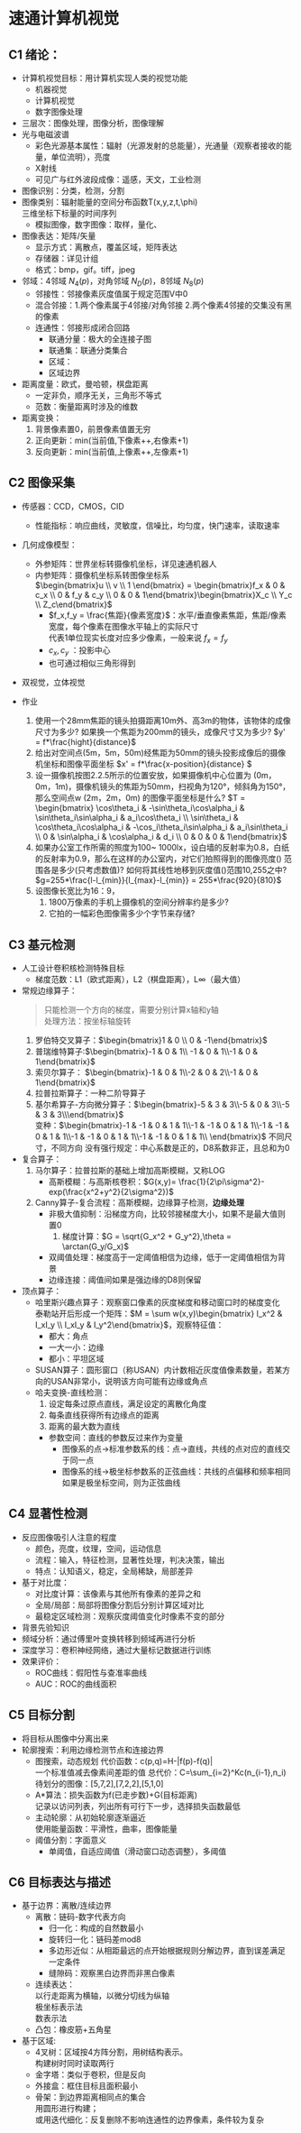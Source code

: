 # 速通计算机视觉
## C1 绪论：
* 计算机视觉目标：用计算机实现人类的视觉功能
    * 机器视觉
    * 计算机视觉
    * 数字图像处理
* 三层次：图像处理，图像分析，图像理解
* 光与电磁波谱
    * 彩色光源基本属性：辐射（光源发射的总能量），光通量（观察者接收的能量，单位流明），亮度
    * X射线
    * 可见广与红外波段成像：遥感，天文，工业检测
* 图像识别：分类，检测，分割
* 图像类别：辐射能量的空间分布函数T(x,y,z,t,\phi)  
    三维坐标下标量的时间序列
    * 模拟图像，数字图像：取样，量化、
* 图像表达：矩阵/矢量
    * 显示方式：离散点，覆盖区域，矩阵表达
    * 存储器：详见计组
    * 格式：bmp，gif。tiff，jpeg
* 邻域：4邻域 $N_4(p)$，对角邻域 $N_D(p)$，8邻域 $N_8(p)$
    * 邻接性：邻接像素灰度值属于规定范围V中0
    * 混合邻接：1.两个像素属于4邻接/对角邻接 2.两个像素4邻接的交集没有黑的像素
    * 连通性：邻接形成闭合回路
        * 联通分量：极大的全连接子图
        * 联通集：联通分类集合
        * 区域：
        * 区域边界
* 距离度量：欧式，曼哈顿，棋盘距离
    * 一定非负，顺序无关，三角形不等式
    * 范数：衡量距离时涉及的维数
* 距离变换：
    1. 背景像素置0，前景像素值置无穷
    1. 正向更新：min(当前值,下像素++,右像素+1)
    1. 反向更新：min(当前值,上像素++,左像素+1)

## C2 图像采集
* 传感器：CCD，CMOS，CID
    * 性能指标：响应曲线，灵敏度，信噪比，均匀度，快门速率，读取速率
* 几何成像模型：
    * 外参矩阵：世界坐标转摄像机坐标，详见速通机器人
    * 内参矩阵：摄像机坐标系转图像坐标系  
        $\begin{bmatrix}u \\ v \\ 1 \end{bmatrix} = \begin{bmatrix}f_x & 0 & c_x \\ 0 & f_y & c_y \\ 0 & 0 & 1\end{bmatrix}\begin{bmatrix}X_c \\ Y_c \\ Z_c\end{bmatrix}$
        * $f_x,f_y = \frac{焦距}{像素宽度}$：水平/垂直像素焦距，焦距/像素宽度，每个像素在图像水平轴上的实际尺寸  
        代表1单位现实长度对应多少像素，一般来说 $f_x=f_y$
        * $c_x,c_y$   ：投影中心
        * 也可通过相似三角形得到

* 双视觉，立体视觉

* 作业
    1. 使用一个28mm焦距的镜头拍摄距离10m外、高3m的物体，该物体的成像尺寸为多少? 如果换一个焦距为200mm的镜头，成像尺寸又为多少?
    $y' = f*\frac{hight}{distance}$
    1. 给出对空间点(5m，5m，50m)经焦距为50mm的镜头投影成像后的摄像机坐标和图像平面坐标
    $x' = f*\frac{x-position}{distance} $
    1. 设一摄像机按图2.2.5所示的位置安放，如果摄像机中心位置为 (0m，0m，1m)，摄像机镜头的焦距为50mm，扫视角为120°，倾斜角为150°，那么空间点w (2m，2m，0m) 的图像平面坐标是什么?
    $T = \begin{bmatrix} 
    \cos\theta_i & -\sin\theta_i\cos\alpha_i & \sin\theta_i\sin\alpha_i & a_i\cos\theta_i \\  
    \sin\theta_i & \cos\theta_i\cos\alpha_i & -\cos_i\theta_i\sin\alpha_i & a_i\sin\theta_i \\ 
    0 & \sin\alpha_i & \cos\alpha_i & d_i \\ 0 & 0 & 0 & 1\end{bmatrix}$ 
    1. 如果办公室工作所需的照度为100~ 1000lx，设白墙的反射率为0.8，白纸的反射率为0.9，那么在这样的办公室内，对它们拍照得到的图像亮度() 范围各是多少(只考虑数值)? 如何将其线性地移到灰度值()范围10,255之中?  
    $g=255*\frac{l-l_{min}}{l_{max}-l_{min}} = 255*\frac{920}{810}$
    1. 设图像长宽比为16：9，
        1. 1800万像素的手机上摄像机的空间分辨率约是多少? 
        1. 它拍的一幅彩色图像需多少个字节来存储?

## C3 基元检测
* 人工设计卷积核检测特殊目标
    * 梯度范数：L1（欧式距离），L2（棋盘距离），L∞（最大值）
* 常规边缘算子：
    > 只能检测一个方向的梯度，需要分别计算x轴和y轴  
    > 处理方法：按坐标轴旋转
    1. 罗伯特交叉算子：$\begin{bmatrix}1 & 0 \\ 0 & -1\end{bmatrix}$  
    1. 普瑞维特算子:$\begin{bmatrix}-1 & 0 & 1\\ -1 & 0 & 1\\-1 & 0 & 1\end{bmatrix}$
    1. 索贝尔算子： $\begin{bmatrix}-1 & 0 & 1\\-2 & 0 & 2\\-1 & 0 & 1\end{bmatrix}$  
    1. 拉普拉斯算子：一种二阶导算子  
    1. 基尔希算子-方向微分算子：$\begin{bmatrix}-5 & 3 & 3\\-5 & 0 & 3\\-5 & 3 & 3\\\end{bmatrix}$    
    变种：$\begin{bmatrix}-1 & -1 & 0 & 1 & 1\\-1 & -1 & 0 & 1 & 1\\-1 & -1 & 0 & 1 & 1\\-1 & -1 & 0 & 1 & 1\\-1 & -1 & 0 & 1 & 1\\ \end{bmatrix}$
    不同尺寸，不同方向
        没有强行规定：中心系数是正的，D8系数非正，且总和为0
* 复合算子：
    1. 马尔算子：拉普拉斯的基础上增加高斯模糊，又称LOG
        * 高斯模糊：与高斯核卷积：$G(x,y)= \frac{1}{2\pi\sigma^2}-exp(\frac{x^2+y^2}{2\sigma^2})$
    1. Canny算子-复合流程：高斯模糊，边缘算子检测，**边缘处理**
        * 非极大值抑制：沿梯度方向，比较邻接梯度大小，如果不是最大值则置0  
            1. 梯度计算：$G = \sqrt{G_x^2 + G_y^2},\theta = \arctan(G_y/G_x)$
        * 双阈值处理：梯度高于一定阈值相信为边缘，低于一定阈值相信为背景
        * 边缘连接：阈值间如果是强边缘的D8则保留
* 顶点算子：
    * 哈里斯兴趣点算子：观察窗口像素的灰度梯度和移动窗口时的梯度变化  
        泰勒站开后形成一个矩阵：$M = \sum w(x,y)\begin{bmatrix} I_x^2 & I_xI_y \\ I_xI_y & I_y^2\end{bmatrix}$，观察特征值：
        * 都大：角点
        * 一大一小：边缘
        * 都小：平坦区域
    * SUSAN算子：圆形窗口（称USAN）内计数相近灰度值像素数量，若某方向的USAN非常小，说明该方向可能有边缘或角点
    * 哈夫变换-直线检测：
        1. 设定每条过原点直线，满足设定的离散化角度
        1. 每条直线获得所有边缘点的距离
        1. 距离的最大数为直线
        * 参数空间：直线的参数反过来作为变量
            * 图像系的点->标准参数系的线：点->直线，共线的点对应的直线交于同一点
            * 图像系的线->极坐标参数系的正弦曲线：共线的点偏移和频率相同
        如果是极坐标空间，则为正弦曲线


## C4 显著性检测
* 反应图像吸引人注意的程度
    * 颜色，亮度，纹理，空间，运动信息
    * 流程：输入，特征检测，显著性处理，判决决策，输出
    * 特点：认知语义，稳定，全局稀缺，局部差异
* 基于对比度：
    * 对比度计算：该像素与其他所有像素的差异之和
    * 全局/局部：局部将图像分割后分别计算区域对比
    * 最稳定区域检测：观察灰度阈值变化时像素不变的部分
* 背景先验知识
* 频域分析：通过傅里叶变换转移到频域再进行分析
* 深度学习：卷积神经网络，通过大量标记数据进行训练
* 效果评价：
    * ROC曲线：假阳性与查准率曲线
    * AUC：ROC的曲线面积

## C5 目标分割
* 将目标从图像中分离出来
* 轮廓搜索：利用边缘检测节点和连接边界
    * 图搜索，动态规划
    代价函数：c(p,q)=H-|f(p)-f(q)|  
    一个标准值减去像素间差距的值
    总代价：C=\sum_{i=2}^Kc(n_{i-1},n_i)  
    待划分的图像：[5,7,2],[7,2,2],[5,1,0]  
    * A*算法：损失函数为f(已走步数)+G(目标距离)  
    记录以访问列表，列出所有可行下一步，选择损失函数最低
    * 主动轮廓：从初始轮廓逐渐逼近  
    使用能量函数：平滑性，曲率，图像能量
    * 阈值分割：字面意义
        * 单阈值，自适应阈值（滑动窗口动态调整），多阈值

## C6 目标表达与描述
* 基于边界：离散/连续边界
    * 离散：链码-数字代表方向
        * 归一化：构成的自然数最小
        * 旋转归一化：链码差mod8
        * 多边形近似：从相距最远的点开始根据规则分解边界，直到误差满足一定条件
        * 缝隙码：观察黑白边界而非黑白像素
    * 连续表达：  
        以行走距离为横轴，以微分切线为纵轴  
        极坐标表示法  
        数表示法  
    * 凸包：橡皮筋+五角星
* 基于区域:
    * 4叉树：区域按4方阵分割，用树结构表示。  
    构建树时同时读取两行
    * 金字塔：类似于卷积，但是反向
    * 外接盒：框住目标且面积最小
    * 骨架：到边界距离相同点的集合  
    用圆形进行构建；  
    或用迭代细化：反复删除不影响连通性的边界像素，条件较为复杂